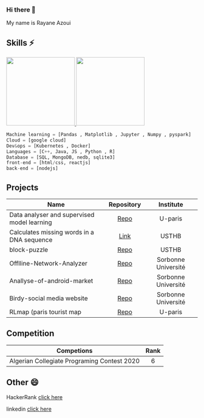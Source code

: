 ### Hi there 👋

<!--
**raaz1999/raaz1999** is a ✨ _special_ ✨ repository because its `README.md` (this file) appears on your GitHub profile.

Here are some ideas to get you started:

- 🔭 I’m currently working on ...
- 🌱 I’m currently learning ...
- 👯 I’m looking to collaborate on ...
- 🤔 I’m looking for help with ...
- 💬 Ask me about ...
- 📫 How to reach me: ...
- 😄 Pronouns: ...
- ⚡ Fun fact: ...
-->

My name is Rayane Azoui 

## Skills ⚡


<a href="https://github.com/AVS1508">
  <img height="180em" src="https://github-readme-stats.vercel.app/api?username=raaz1999&theme=buefy&show_icons=true" />
  <img height="180em" src="https://github-readme-stats.vercel.app/api/top-langs/?username=raaz1999&theme=buefy&layout=compact" />
</a>

```python
Machine learning = [Pandas , Matplotlib , Jupyter , Numpy , pyspark]
Cloud = [google cloud]
Dev&ops = [Kubernetes , Docker]
Languages = [C++, Java, JS , Python , R]
Database = [SQL, MongoDB, nedb, sqlite3]
front-end = [html/css, reactjs]
back-end = [nodejs]
```

## Projects
	 	
| Name                                    | Repository  | Institute |
| --------------------------------------- |:-----------:| :--------:|
|Data analyser and supervised model learning|[Repo](https://github.com/Ghostooo/prog_web)|U-paris|
| Calculates missing words in a DNA sequence   | [Link](https://drive.google.com/file/d/15cCJDKLzLPUEBDqEtHjeUnPSkbXEq-4z/view?usp=sharing)     | USTHB |
| block-puzzle                            | [Repo](https://github.com/raaz1999/block-puzzle/tree/master/lilv4)     | USTHB |
| Offlline-Network-Analyzer                             | [Repo](https://github.com/raaz1999/Offlline-Network-Analyzer)     | Sorbonne Université |
| Anallyse-of-android-market                            | [Repo](https://github.com/raaz1999/Anallyse-of-android-market)     | Sorbonne Université |
| Birdy-social media website                           | [Repo](https://github.com/raaz1999/Birdy)     | Sorbonne Université |
| RLmap (paris tourist map |[Repo](https://github.com/raaz1999/web_pro)|U-paris|


## Competition 

| Competions                                   | Rank  |
| -------------------------------------------- |:-----:| 
|  Algerian Collegiate Programing Contest 2020 | 6     |

## Other 😄

HackerRank [click here](https://www.hackerrank.com/rayanazoui_9)

linkedin [click here](https://www.linkedin.com/in/rayane-azoui-8771281a2/)
